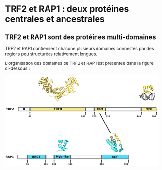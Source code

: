 # TRF2 et RAP1 : deux protéines centrales et ancestrales

## TRF2 et RAP1 sont des protéines multi-domaines

TRF2 et RAP1 contiennent chacune plusieurs domaines connectés par des régions
peu structurées relativement longues.

L'organisation des domaines de TRF2 et RAP1 est présentée dans la figure
ci-dessous :

![Figure : Organisation des domaines de TRF2 et RAP1.](intro/figures/domaines-trf2-rap1.png)




